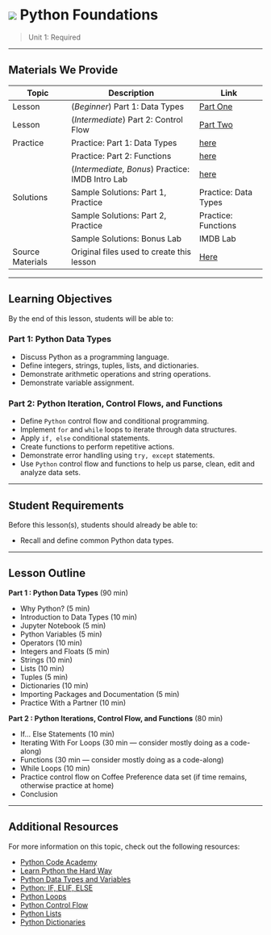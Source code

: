 # ![](https://ga-dash.s3.amazonaws.com/production/assets/logo-9f88ae6c9c3871690e33280fcf557f33.png) Python Foundations

> Unit 1: Required

---

## Materials We Provide

| Topic | Description | Link |
| --- | --- | --- |
| Lesson | (*Beginner*) Part 1: Data Types | [Part One](./python-dtypes.ipynb) |
| Lesson | (*Intermediate*) Part 2: Control Flow | [Part Two](./python-controlflow.ipynb)|
| Practice | Practice: Part 1: Data Types  | [here](./practice/types-lists-dictionaries-review.ipynb)|
|  | Practice: Part 2: Functions  | [here](./practice/python-functions.ipynb)|
|  | (*Intermediate, Bonus*) Practice: IMDB Intro Lab  | [here](./practice/python-movies-lab.ipynb)|
| Solutions  | Sample Solutions: Part 1, Practice | Practice: Data Types |
|   | Sample Solutions: Part 2, Practice | Practice: Functions |
|   | Sample Solutions: Bonus Lab | IMDB Lab |
| Source Materials | Original files used to create this lesson | [Here](./assets/originals/) |



---

## Learning Objectives
By the end of this lesson, students will be able to:

### Part 1: Python Data Types
 
- Discuss Python as a programming language.
- Define integers, strings, tuples, lists, and dictionaries.
- Demonstrate arithmetic operations and string operations.
- Demonstrate variable assignment. 

### Part 2: Python Iteration, Control Flows, and Functions
 
- Define `Python` control flow and conditional programming.  
- Implement `for` and `while` loops to iterate through data structures.
- Apply `if, else` conditional statements.
- Create functions to perform repetitive actions.
- Demonstrate error handling using `try, except` statements.
- Use `Python` control flow and functions to help us parse, clean, edit and analyze data sets.

---

## Student Requirements

Before this lesson(s), students should already be able to:
- Recall and define common Python data types.

----

## Lesson Outline

**Part 1 : Python Data Types** (90 min)
- Why Python? (5 min)
- Introduction to Data Types (10 min)
- Jupyter Notebook (5 min)
- Python Variables (5 min)
- Operators (10 min)
- Integers and Floats (5 min)
- Strings (10 min)
- Lists (10 min)
- Tuples (5 min)
- Dictionaries (10 min)
- Importing Packages and Documentation (5 min)
- Practice With a Partner (10 min)

**Part 2 : Python Iterations, Control Flow, and Functions** (80 min)
- If... Else Statements (10 min)
- Iterating With For Loops (30 min — consider mostly doing as a code-along)
- Functions (30 min — consider mostly doing as a code-along)
- While Loops (10 min)
- Practice control flow on Coffee Preference data set (if time remains, otherwise practice at home)
- Conclusion

---

## Additional Resources

For more information on this topic, check out the following resources:

- [Python Code Academy](https://www.codecademy.com/learn/python)
- [Learn Python the Hard Way](https://learnpythonthehardway.org)
- [Python Data Types and Variables](http://www.python-course.eu/variables.php)
- [Python: IF, ELIF, ELSE](https://www.tutorialspoint.com/python/python_if_else.htm)
- [Python Loops](https://www.tutorialspoint.com/python/python_loops.htm)
- [Python Control Flow](https://python.swaroopch.com/control_flow.html)
- [Python Lists](https://medium.com/@GalarnykMichael/python-basics-6-lists-and-list-manipulation-a56be62b1f95)
- [Python Dictionaries](https://hackernoon.com/python-basics-10-dictionaries-and-dictionary-methods-4e9efa70f5b9)
